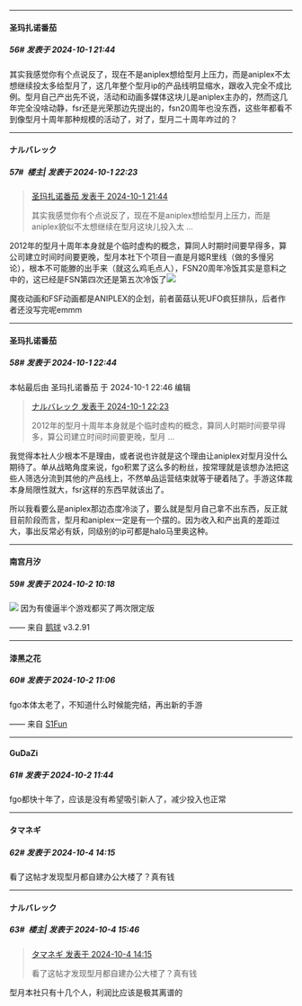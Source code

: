 ﻿
*****

####  圣玛扎诺番茄  
##### 56#       发表于 2024-10-1 21:44

其实我感觉你有个点说反了，现在不是aniplex想给型月上压力，而是aniplex不太想继续投太多给型月了，这几年整个型月ip的产品线明显缩水，跟收入完全不成比例。型月自己产出先不说，活动和动画多媒体这块儿是aniplex主办的，然而这几年完全没啥动静，fsr还是光荣那边先提出的，fsn20周年也没东西，这些年都看不到像型月十周年那种规模的活动了，对了，型月二十周年咋过的？


*****

####  ナルバレック  
##### 57#         楼主| 发表于 2024-10-1 22:23

<blockquote><a href="httphttps://bbs.saraba1st.com/2b/forum.php?mod=redirect&amp;goto=findpost&amp;pid=66357485&amp;ptid=2200284" target="_blank">圣玛扎诺番茄 发表于 2024-10-1 21:44</a>

其实我感觉你有个点说反了，现在不是aniplex想给型月上压力，而是aniplex貌似不太想继续在型月这块儿投入太 ...</blockquote>
2012年的型月十周年本身就是个临时虚构的概念，算同人时期时间要早得多，算公司建立时间时间要更晚，型月本社下个项目一直是月姬R里线（做的多慢另论），根本不可能滕的出手来（就这么鸡毛点人），FSN20周年冷饭其实是意料之中的，这已经是FSN第四次还是第五次冷饭了<img src="https://static.saraba1st.com/image/smiley/face2017/218.png" referrerpolicy="no-referrer">

魔夜动画和FSF动画都是ANIPLEX的企划，前者菌菇认死UFO疯狂排队，后者作者还没写完呢emmm


*****

####  圣玛扎诺番茄  
##### 58#       发表于 2024-10-1 22:44

 本帖最后由 圣玛扎诺番茄 于 2024-10-1 22:46 编辑 
<blockquote><a href="httphttps://bbs.saraba1st.com/2b/forum.php?mod=redirect&amp;goto=findpost&amp;pid=66357737&amp;ptid=2200284" target="_blank">ナルバレック 发表于 2024-10-1 22:23</a>

2012年的型月十周年本身就是个临时虚构的概念，算同人时期时间要早得多，算公司建立时间时间要更晚，型月 ...</blockquote>
我觉得本社人少根本不是理由，或者说也许就是这个理由让aniplex对型月没什么期待了。单从战略角度来说，fgo积累了这么多的粉丝，按常理就是该想办法把这些人筛选分流到其他的产品线上，不然单品运营结束就等于硬着陆了。手游这体裁本身局限性就大，fsr这样的东西早就该出了。

所以我看要么是aniplex那边态度冷淡了，要么就是型月自己拿不出东西，反正就目前阶段而言，型月和aniplex一定是有一个摆的。因为收入和产出真的差距过大，事出反常必有妖，同级别的ip可都是halo马里奥这种。


*****

####  南宫月汐  
##### 59#       发表于 2024-10-2 10:18

<img src="https://p.sda1.dev/19/cba25b62d6a170381e289034fb44ceb6/image.jpg" referrerpolicy="no-referrer">
因为有傻逼半个游戏都买了两次限定版

—— 来自 [鹅球](https://www.pgyer.com/GcUxKd4w) v3.2.91


*****

####  漆黑之花  
##### 60#       发表于 2024-10-2 11:06

fgo本体太老了，不知道什么时候能完结，再出新的手游

—— 来自 [S1Fun](https://s1fun.koalcat.com)


*****

####  GuDaZi  
##### 61#       发表于 2024-10-2 11:44

fgo都快十年了，应该是没有希望吸引新人了，减少投入也正常


*****

####  タマネギ  
##### 62#       发表于 2024-10-4 14:15

看了这帖才发现型月都自建办公大楼了？真有钱


*****

####  ナルバレック  
##### 63#         楼主| 发表于 2024-10-4 15:46

<blockquote><a href="httphttps://bbs.saraba1st.com/2b/forum.php?mod=redirect&amp;goto=findpost&amp;pid=66373448&amp;ptid=2200284" target="_blank">タマネギ 发表于 2024-10-4 14:15</a>

看了这帖才发现型月都自建办公大楼了？真有钱</blockquote>
型月本社只有十几个人，利润比应该是极其离谱的

